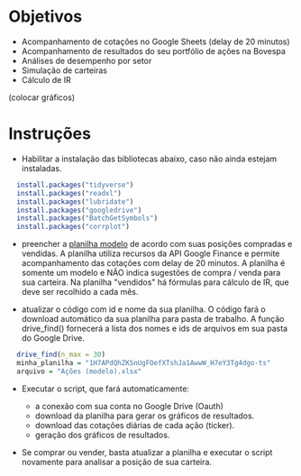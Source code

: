 
# Objetivos
 
 - Acompanhamento de cotações no Google Sheets (delay de 20 minutos)
 - Acompanhamento de resultados do seu portfólio de ações na Bovespa
 - Análises de desempenho por setor
 - Simulação de carteiras
 - Cálculo de IR

 
 (colocar gráficos)
 
 
 # Instruções

 - Habilitar a instalação das bibliotecas abaixo, caso não ainda estejam instaladas.
 
 ```r
   install.packages("tidyverse")
   install.packages("readxl")
   install.packages("lubridate")
   install.packages("googledrive")
   install.packages("BatchGetSymbols")
   install.packages("corrplot")
 ```

 - preencher a [planilha modelo](https://docs.google.com/spreadsheets/d/1H7APdQhZKSnUgFOefXTshJa1AwwW_H7eY3Tg4dgo-ts/edit?usp=sharing) de acordo com suas posições compradas e vendidas. A planilha utiliza recursos da API Google Finance e permite acompanhamento 
   das cotações com delay de 20 minutos. A planilha é somente um modelo e NÃO indica sugestões de compra / venda para sua carteira. Na planilha "vendidos" há fórmulas para cálculo de IR, 
   que deve ser recolhido a cada mês.
   
 - atualizar o código com id e nome da sua planilha. O código fará o download automático da sua planilha para pasta de trabalho. 
   A função drive_find() fornecerá a lista dos nomes e ids de arquivos em sua pasta do Google Drive.

 ```r 
   drive_find(n_max = 30)
   minha_planilha = "1H7APdQhZKSnUgFOefXTshJa1AwwW_H7eY3Tg4dgo-ts"
   arquivo = "Ações (modelo).xlsx"
 ```

 - Executar o script, que fará automaticamente:

   - a conexão com sua conta no Google Drive (Oauth) 
   - download da planilha para gerar os gráficos de resultados.
   - download das cotações diárias de cada ação (ticker).
   - geração dos gráficos de resultados.
 
 - Se comprar ou vender, basta atualizar a planilha e executar o script novamente para analisar a posição de sua carteira.
   

